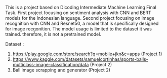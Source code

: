 This is a project based on Dicoding Intermediate Machine Learning Final Task. First project focusing on sentiment analysis with CNN and BERT models for the Indonesian language. Second project focusing on image recognition with CNN and Resnet50, a model that is specifically designed for image recgonition. The model usage is limited to the dataset it was trained. therefore, it is not a pretrained model.  

Dataset : 
1. https://play.google.com/store/search?q=mobile+jkn&c=apps (Project 1)
2. https://www.kaggle.com/datasets/samuelcortinhas/sports-balls-multiclass-image-classification/data (Project 2)
3. Ball image scrapping and generator (Project 2)
